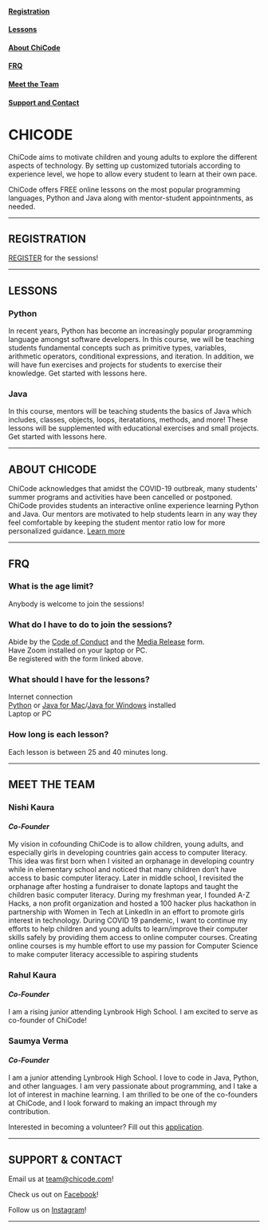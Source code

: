 
#### [Registration](#registration-1)  
#### [Lessons](#lessons-1) 
#### [About ChiCode](#about-chicode-1) 
#### [FRQ](#frq-1)
#### [Meet the Team](#meet-the-team-1)
#### [Support and Contact](#support--contact)

# CHICODE
ChiCode aims to motivate children and young adults to explore the different aspects of technology. By setting up customized tutorials according to experience level, we hope to allow every student to learn at their own pace. 

ChiCode offers FREE online lessons on the most popular programming languages, Python and Java along with mentor-student appointnments, as needed.

---------------------

## REGISTRATION

[REGISTER](https://docs.google.com/forms/d/e/1FAIpQLScg75TsBWCrEvDgU0xCVGNjvdDetL7K8xNNb3CkI706jPZMcw/viewform) for the sessions! 

---------------------

## LESSONS
### Python
In recent years, Python has become an increasingly popular programming language amongst software developers. In this course, we will be teaching students fundamental concepts such as primitive types, variables, arithmetic operators, conditional expressions, and iteration. In addition, we will have fun exercises and projects for students to exercise their knowledge. 
Get started with lessons here.
### Java
In this course, mentors will be teaching students the basics of Java which includes, classes, objects, loops, iteratations, methods, and more! These lessons will be supplemented with educational exercises and small projects. Get started with lessons here.

---------------------

## ABOUT CHICODE

ChiCode acknowledges that amidst the COVID-19 outbreak, many students' summer programs and activities have been cancelled or postponed. ChiCode provides students an interactive online experience learning Python and Java. Our mentors are motivated to help students learn in any way they feel comfortable by keeping the student mentor ratio low for more personalized guidance. 
[Learn more](https://www.powtoon.com/online-presentation/dO213uOsrY2/school-syllabus/?mode=movie)

---------------------

## FRQ
### What is the age limit? 
Anybody is welcome to join the sessions!
### What do I have to do to join the sessions?
Abide by the [Code of Conduct](https://www.google.com/url?q=https://tinyurl.com/chicode-codeofconduct&sa=D&ust=1591432515947000&usg=AFQjCNHeAM5x7UTFxuDgQ_dAVX4t7kpzXg) and the [Media Release](https://www.google.com/url?q=https://tinyurl.com/chicode-mediarelease&sa=D&ust=1591432515947000&usg=AFQjCNG4HqKlHMGytkO0V4NGSqgumZo5XA) form.  
Have Zoom installed on your laptop or PC.  
Be registered with the form linked above.
### What should I have for the lessons?
Internet connection  
[Python](https://www.youtube.com/watch?v=YYXdXT2l-Gg) or [Java for Mac](https://www.youtube.com/watch?v=gufMbpxzfWw)/[Java for Windows](https://www.youtube.com/watch?v=rSFraftR4I4) installed  
Laptop or PC
### How long is each lesson?
Each lesson is between 25 and 40 minutes long.

---------------------

## MEET THE TEAM
### Nishi Kaura
#### *Co-Founder*
My vision in cofounding ChiCode is to allow children, young adults, and especially girls in developing countries gain access to computer literacy.  This idea was first born when I visited an orphanage in developing country while in elementary school and noticed that many children don’t have access to basic computer literacy. Later in middle school, I revisited the orphanage after hosting a fundraiser to donate laptops and taught the children basic computer literacy. During my freshman year, I founded A-Z Hacks, a non profit organization and hosted a 100 hacker plus hackathon in partnership with Women in Tech at LinkedIn in an effort to promote girls interest in technology. During COVID 19 pandemic, I want to continue my efforts to help children and young adults to learn/improve their computer skills safely by providing them access to online computer courses. Creating online courses is my humble effort to use my passion for Computer Science to make computer literacy accessible to aspiring students 

### Rahul Kaura
#### *Co-Founder*
I am a rising junior attending Lynbrook High School. I am excited to serve as co-founder of ChiCode!

### Saumya Verma
#### *Co-Founder*
I am a junior attending Lynbrook High School. I love to code in Java, Python, and other languages. I am very passionate about programming, and I take a lot of interest in machine learning. I am thrilled to be one of the co-founders at ChiCode, and I look forward to making an impact through my contribution.


Interested in becoming a volunteer? Fill out this [application](https://docs.google.com/forms/d/1HY-Xhw8xfrSl9QZs87ZMEO9eISi3kU92NOg3IxMw1Fs/viewform?ts=5edf24e9&edit_requested=true).

---------------------

## SUPPORT & CONTACT

Email us at team@chicode.com!

Check us out on [Facebook](https://www.facebook.com)!

Follow us on [Instagram](https://www.instagram.com)!

---------------------




